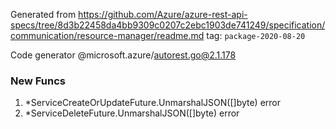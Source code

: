 Generated from https://github.com/Azure/azure-rest-api-specs/tree/8d3b22458da4bb9309c0207c2ebc1903de741249/specification/communication/resource-manager/readme.md tag: `package-2020-08-20`

Code generator @microsoft.azure/autorest.go@2.1.178


### New Funcs

1. *ServiceCreateOrUpdateFuture.UnmarshalJSON([]byte) error
1. *ServiceDeleteFuture.UnmarshalJSON([]byte) error
